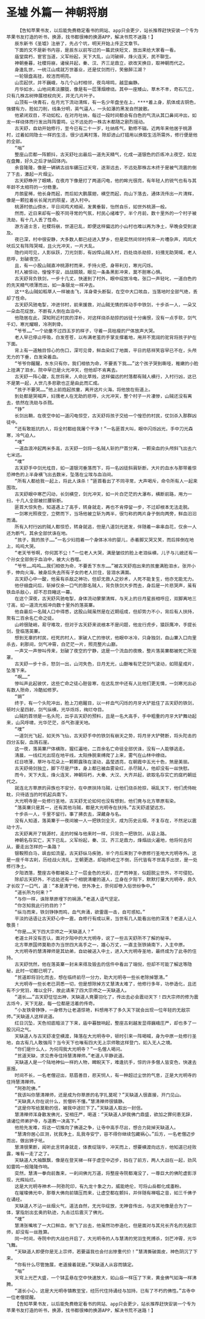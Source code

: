 # 圣墟 外篇一 神朝将崩
        【告知苹果书友，以后能免费稳定看书的网站、app只会更少，站长推荐赶快安装一个专为苹果书友打造的听书，换源，找书都很棒的换源APP，解决书荒不迷路！】
       辰东新书《圣墟》注册了，先占个坑，明天开始上传正文章节。
       下面的文不是新书内容，是辰东以前写过的一篇武侠短文，放出来给大家看一看。
       庙堂腐朽，宦官当道，义军纷起，天下大乱，山河破碎，烽火连天，民不聊生。
       神朝垂暮，社稷将崩，诸侯并起，秦、汉、齐三足鼎立，欲改天换日，取神朝而代之。
       身逢乱世，一统江山成就万世基业，还是仗剑而行，笑傲醉江湖？
       一轮银盘高挂，皎洁而明亮。
       山峦起伏，并不巍峨，与几个山村相邻，夜鸟啼鸣，越显幽静。
       月华如水，山地间素淡朦胧，像是有一层薄烟缭绕。其中一座矮山，草木不丰，奇石兀立，只有几株古树伸展枝杈向天，并无几片叶子。
       山顶有一块青石，在月光下流动清辉，有一名少年盘坐在上，****着上身，肌体成古铜色，强健有力，脸如刀削，线条分明，英气逼人，一头如瀑的黑发自然披散。
       他紧闭双目，不动如松，在对月吐纳，每过一段时间都会有白色的气流从其口鼻间冲出，如龙一样绕体而行发出阵阵雷鸣，让不远处的一株古木都随之剧烈摇动。
       古天舒，自幼开始修行，至今已有二十一岁，吐纳练气，勤修不辍。近两年来他居于桃源村，过着如同隐士一样的生活，很少远离村落，除却进山打猎用以换取生活所需外，修行便是他的全部。
       “嗡”
       整座山峦都一阵颤抖，古天舒吐出最后一道先天精气，化成一道银色的匹练冲上夜空，如龙在盘舞，好久之后才纳回体内。
       余音隆隆，像是一辆辆古战车碾压过天穹，逐渐远去，不远处那株古木终于是被气流震的倒了下去，激起一片烟尘。
       古天舒睁开了眼睛，在夜月下像是打了两道闪电，他的眸光很亮，有年轻人的锐气也有与其年龄不太相符的一分稳重。
       月朗星稀，他长身而起，而后如大鹏展翅，横空而起，向山下落去，通体流传出一片清辉，像是一颗拉着长长尾光的陨星，进入村中。
       桃源村依山傍水，平日间鸡犬相闻，发黄垂髫，怡然自乐，如世外桃源一般。
       然而，近日来却有一股不同寻常的气氛，村民心绪难宁，半个月前，数十里外的一个村子被洗劫，有十几人丢了性命。
       游方道士言，社稷将崩，世道已乱，即便这样偏远的小山村也难以再为净土，早晚会受到波及。
       夜已深，村中很安静，大多数人都已经进入梦乡，但是突然间邻村传来一片嘈杂声，鸡鸣犬吠后又有阵阵哭喊，且火光冲天，一片大乱。
       隐约间可见，人影纵跃，刀光剑影，有凶悍山贼入村，四处烧杀劫掠，妇孺无助哭喊，老人悲呼，划破夜空。
       且，有一小股山贼直冲桃源村而来，手持火把，身带利刃，寒光闪烁。
       村人被惊动，惶惶不安，战战兢兢，眼见一条条黑影冲来，莫不胆寒心惧。
       古天舒背负铁剑，一步十几丈，快速到了村外，眼中绽放冷电，张口一声轻叱，一道白色的的先天精气喷薄而出，如一条银龙一样冲去。
       这**名山贼如稻草人一样被击飞，浑身骨头断裂，在空中大口咳血，当落地时全部气绝，丢却了性命。
       古天舒风驰电掣，冲进邻村，前来援救，对山贼无情的挥动手中铁剑，十步杀一人，一朵又一朵血花绽放，不断有人倒在血泊中。
       他隐居在此，深知附近村民的淳朴，对这样烧杀劫掠的凶徒十分痛恨，没有一点手软，剑气千幻，寒光耀眼，冷冽刺骨。
       “爷爷……”一个幼童不过四五岁的样子，守着一具枯瘦的尸体放声大哭。
       老人早已停止呼吸，白发苍苍，以布满老茧的手掌支撑着地，用并不宽阔的驼背将孩子护在下面。
       背上有一道触目惊心的伤口，深可见骨，鲜血染红了地面，平日的慈祥笑容早已不在，头颅无力的下垂，白发染着血。
       “爷爷你醒醒，东东只有你，我们相依为命，不要丢下我……”这个孩子哭到嘶哑，稚嫩的小脸上挂满了泪水，院中早已是火光冲天，但他却不肯离去。
       古天舒一阵心酸，乱世将来，人命比草贱，这样偏远的村落都有贼人横行，入村行凶，这已不是第一起，人世几多悲歌也正是由此而汇成。
       “孩子不要哭……”他上前抱起孩童，离开这片火海，将他放在街道上。
       到处都是哭喊声，妇孺老人在无助的悲呼，火光冲天，整个村子一片凄惨，山贼还没有离去，依然在洗劫与杀戮。
       “铮”
       长剑出鞘，在夜空中如一道闪电惊空，古天舒将孩子交给一个惶恐的村民，仗剑杀入那群凶徒中。
       “还有敢抵抗的人，将全村都给我屠个干净！”一名匪首大叫，眼中闪烁凶光，手中刀光森寒，冷气迫人。
       “噗”
       一道血浪冲起两米多高，古天舒一剑将一名贼人斩的尸首分离，一颗染血的头颅斜飞出去六七米远。
       “噗”
       古天舒手中剑光炫目，如一道银河垂落而下，将一名凶徒斜肩斩断，大片的血水与那带着惊恐神色的上半身横飞出去数米，坠落在尘埃与血泊间。
       “所有人都给我一起上，将此人诛杀！”匪首看出了不同寻常，大声喝斥，命令所有人一起来围攻。
       古天舒眼中寒芒闪动，长剑横空，剑光冲天，如一片白茫茫的大瀑布，横断前路，用力一扫，十几人全部被拦腰斩断。
       匪首大惊失色，知道遇上了高手，转身就走，再也不肯停留一步，不过却根本无法走脱。
       一剑寒光照夜空，立劈而下，当场他被立斩为两半，很匀称的两片身子倒向两旁，鲜血汩汩而涌。
       所有入村行凶的贼人都惊恐，转身就逃，但是八道剑光迸发，伴随着一串串血花，仅余一人还为断气，其余全部伏诛在地。
       “孩子，我的孩子……”一名少妇抱着一个身体冰冷的婴儿，赤着脚又哭又笑，而后摔倒在地上，呜呜大哭。
       “老天爷爷啊，你何其不公！”一位老人大哭，满是皱纹的脸上老泪纵横，儿子与儿媳还有一个孙女全部倒于血泊中，被大火吞噬。
       “爷爷……呜呜……我们相依为命，不要丢下东东……”被古天舒抱出来的孩童满脸泪水，张开小手，伸向火海，被身后失去所有子女的老人拦住，皆泪水满面。
       古天舒心中一酸，他虽有杀敌之神功，但却无救人之妙术，人死不能复生，他亦无能无力。
       他仔细盘问后，斩掉仅余一口气的那名贼人，背负铁剑大步而去，身后是一片悲哭声，虽有铁血杀敌心，却不忍目睹这一幕。
       在这个深夜，古天舒风驰电掣，身体流动蒙蒙清辉，与天上的日月星辰相呼应，双脚离地三寸高，如一道流光般冲向数十里外的落英寨。
       他自最后一名贼人口中得悉，这股山贼虽然是在近期组成，但却势力不小，背后有人扶持，聚有二百余名亡命之徒。
       山岭很陡峭，易守难攻，但对于古天舒来说根本不是问题，他龙行虎步，猿跃鹰冲，手提长剑，登临落英寨。
       想到无辜的村民，枉死的村人，家破人亡的惨状，他眼中冰冷，只身独剑，自山寨入口向里杀去，刹那间，剑气冲霄，白茫茫一片，照亮整片山巅。
       一声又一声惨叫传来，划破了夜空的宁静，这是一个流血的夜晚，整片落英寨都被死亡所笼罩。
       古天舒一步十杀，怒剑一出，山河失色，日月无光，山巅唯有茫茫剑气滚动，如陨星成片，坠落下来。
       “啊……”
       惨叫声此起彼伏，这些亡命之徒心胆皆寒，在这乱世中还有人比他们更无情，一剑寒光出必有数人殒命，冷酷如修罗。
       “锵”
       终于，有一个头陀冲出，脸上刀疤醒目，以一杆血气闪烁的月牙大铲抵住了古天舒的铁剑，顿时火星四射，剑气纵横，光华烁烁，绚烂夺目。
       山贼的首领是一名头陀，出乎古天舒的预料，且是一名大高手，手中粗重的月牙大铲舞动起来，山风呼啸，光华茫茫，杀气弥漫天地。
       “噗”
       一道剑光飞起，如天外飞仙，古天舒手中的铁剑有崩天之势，将月牙大铲劈断，将头陀击的四分五裂，血溅石崖。
       这一夜，落英寨尸体横陈，猩红遍地，二百余名亡命徒全部伏诛，没有一人能够逃走。
       清晨，一线红光出现在地平线，太阳挣脱束缚爬了上来，雾气在山林中缭绕。
       红日喷薄，草叶与花朵上一颗颗露珠在滚动，晶莹透亮，在朝霞中五光十色，煞是美丽。
       古天舒倚剑独立，脚下尽是尸体，身上都已被血雾染红，杀尽贼人，他却没有一丝快慰。
       而今，天下大乱，烽火连天，神朝将朽，大秦、大汉、大齐并起，欲取名存实亡的腐朽朝廷代之。
       就连北方草原的异族也不安分，在中原扶持马贼，让他们烧杀抢掠，祸乱天下，他们虎侍眈眈，只待适当的时机起兵南下。
       大光明寺是一处修行圣地，古天舒无论如何也没有想到，他们竟与北方草原有染。
       “落英寨只是其一，还有其他马贼，都是大光明寺在扶持。”古天舒遥望远方。
       十步杀一人，千里不留行。事了拂衣去，深藏身与名。
       没有人知道，落英寨于一夜间被一人一把铁剑全灭，成为历史云烟，不复存在，不然足以震动十方。
       古天舒离开了桃源村，走的时候与他来时一样，只背负一把铁剑，从容上路。
       神朝名存实亡，天下已乱，义军纷起，秦、汉、齐三足鼎力，烽烟战火遍地，他将何去何从，要走出怎样的一条路？
       银鞍照白马，飒沓如流星。古天舒纵马疾驰，半个月后来到了中原修行圣地大光明寺外。这是一座千年古刹，历经战火洗礼，王朝更迭，却始终屹立不倒，历代皆有不世高手出世，是一处修行净土。
       夕阳洒落，整座古寺都被染上了一层金色的光彩，庄严而神圣，似超脱尘世外，不可侵犯。
       除却古天舒外，不远处还有一个相貌清癯的道人，立身在夕阳下，默默打量大光明寺，良久才长叹了一口气，道：“本是清宁地，世外净土，奈何却卷入俗世纷争中。”
       “道长所为何来？”
       “与你一样，诛除草原埋下的祸源。”老道人语气坚定。
       “你怎知我此行的目的？”
       “纵马而来，铁剑铮铮而鸣，血气奔涌，欲雷霆一击，自可感知。”
       平淡的话语让古天舒心中一震，自修行有成以来，当世有几人能看出他的深浅？老道人让人敬畏！
       “你是……天下四大宗师之一天缺道人？”
       老道士并没有否认，面对夕阳中的大光明寺，说了一些古天舒所不了解的秘辛。
       北方草原国师莫勒亦为当世四大高手之一，雄心万丈，一直主张铁骑南下，入主中原。
       大光明寺的慧清禅师是其幼弟，自幼被送入中土，进入大光明寺圣地，最终成为了此寺的住持。
       古天舒恍然，他在落英寨一封未来得及毁去的信件中看出了端倪，但却不可能了解这等隐秘，此时一切都已明了。
       “贫道即将羽化而去，想在临终前尽一分力，助大光明寺一些长老除掉慧清。”
       大光明寺一些长老已洞悉一切，但是想除掉方丈慧清太难了，他修行多年，功参造化，且还有不少党羽，难以全歼，故此请来了四大宗师之一天缺道人。
       “道长……”古天舒怔怔出神，天缺道人竟要羽化了，传出去必会震动天下！四大宗师的修为震古烁今，天下无敌，每一位都是活着的传奇。
       “小友铁骨铮铮，一身修为让老道惊艳，料想用不了多久天下就会出现一位年轻的无敌宗师。”天缺道人这样说道。
       红日沉坠，天色彻底暗淡了下来，庙中暮鼓响起，整座古刹越发显得巍峨庄严，却也多了一股沉闷之气。
       天缺道人与古天舒凌空横渡，降落在大光明寺中，顿时引来一阵喝喊，身为中原一处修行圣地，自古有几人敢强闯？当今天下也唯有四大无上宗师敢这样登门，如入无人之境。
       “你们是什么人，为何闯我大光明寺？”一名僧人喝问。
       “贫道天缺，求见贵寺住持慧清禅师。”老道人平静说道。
       天缺道人是一个陆地神仙一样的人物，睥睨天下，难逢抗手，惊的许多僧人皆变色，快速去禀报。
       时间不长，一名老僧迎出，慈眉善目，悲天悯人，有一种超过尘世的气息，正是大光明寺的住持慧清禅师。
       “阿弥陀佛。”
       “我该叫你慧清禅师，还是成为你草原的名字扎莫呢？”天缺道人很直接，开门见山。
       “天缺真人你在说什么，贫僧听不懂。”慧清禅师很镇静。
       “这是你写给莫勒的信，被我中途拦下了。”天缺道人取出一封信。
       慧清禅师浑身散发佛光，宝相庄严，喝道：“天缺道人妒我佛门鼎盛，欲加之罪何患无辞，请诸位师弟护寺，与道教一决高下。”
       他抢先发难，将这一切推向了佛道之争，让寺中高手尽出，想合力毙掉天缺道人。
       “慧清你居心叵测，扰我净土，乱我寺安宁，容不得你继续包藏祸心。”后方，一名老僧迈步而出，做出狮子吼。
       慧清很果断，闻听此言转身就走，体表绽瑞华，冲天而上，想要横渡向远方，他知道已经败露，唯有一走了之了。
       天缺道人大袖飘飘，像是在登天梯一样于虚空中迈步，挡在了前方，两人大战在一起，劲风如雷鸣一般隆隆作响。
       突然，慧清一拳向前轰来，一刹间佛光万道，将整座寺院都淹没了，一尊巨大的佛陀虚影浮现，光辉灿烂。
       这是大光明寺神术——阿弥陀印，有九龙十象之力，威能绝伦，可将山岳都化成齑粉。
       在璀璨佛光中，那尊大佛向前镇压而来，让虚空都在颤抖，并伴随有禅唱之音，如三千佛子在诵经。
       天缺道人不沾一丝烟火气，道法自然，无光华绽放，无神音传出，与这天地像是合为了一体，掌指划出玄奥的轨迹，九击过后震灭了佛光。
       “噗”
       慧清张嘴咳了一大口鲜血，倒飞了出去，他虽然功参造化，但是面对与其兄长齐名的无敌宗师，却没有一丝胜算。
       同一时间，寺院中的大战也开启了，大光明寺的人与慧清的党羽生死搏杀，剑芒冲霄，光华飞舞。
       “天缺道人即便你是无上宗师，若要逼我也会付出惨重代价！”慧清撕破面皮，神色阴沉了下来。
       “你有什么尽管施展，老道接着就是。”天缺道人从容而镇定。
       “嗡”
       天穹上光芒大盛，一个钵盂悬在空中快速放大，如山岳一样压了下来，黄金佛气如海一样沸腾。
       “道长小心，这是大光明寺镇教至宝，经历代住持诵经与加持，已有了不朽的佛性。”古寺中一位老僧提醒。
       【告知苹果书友，以后能免费稳定看书的网站、app只会更少，站长推荐赶快安装一个专为苹果书友打造的听书，换源，找书都很棒的换源APP，解决书荒不迷路！】